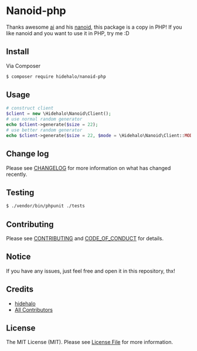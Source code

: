 # Nanoid-php

Thanks awesome [ai](https://github.com/ai) and his [nanoid](https://github.com/ai/nanoid), this package is a copy in PHP!
If you like nanoid and you want to use it in PHP, try me :D

## Install

Via Composer

``` bash
$ composer require hidehalo/nanoid-php
```

## Usage

``` php
# construct client
$client = new \Hidehalo\Nanoid\Client();
# use normal random generator
echo $client->generate($size = 22);
# use better random generator
echo $client->generate($size = 22, $mode = \Hidehalo\Nanoid\Client::MODE_DYNAMIC)
```

## Change log

Please see [CHANGELOG](CHANGELOG.md) for more information on what has changed recently.

## Testing

``` bash
$ ./vendor/bin/phpunit ./tests
```

## Contributing

Please see [CONTRIBUTING](CONTRIBUTING.md) and [CODE_OF_CONDUCT](CODE_OF_CONDUCT.md) for details.

## Notice

If you have any issues, just feel free and open it in this repository, thx!

## Credits

- [hidehalo](https://github.com/hidehalo)
- [All Contributors](https://github.com/hidehalo/nanoid-php/graphs/contributors)

## License

The MIT License (MIT). Please see [License File](LICENSE.md) for more information.